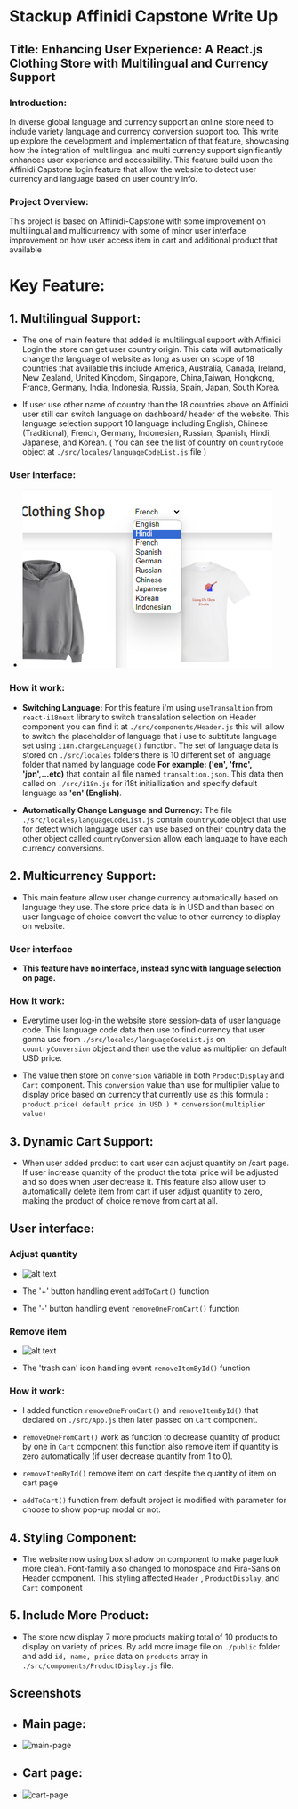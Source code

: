 # Stackup Affinidi Capstone Write Up

## Title: Enhancing User Experience: A React.js Clothing Store with Multilingual and Currency Support

### Introduction:
In diverse global language and currency support an online store need to include variety language and currency conversion support too. This write up explore the development and implementation of that feature, showcasing how the integration of multilingual and multi currency support significantly enhances user experience and accessibility. This feature build upon the Affinidi Capstone login feature that allow the website to detect user currency and language based on user country info.

### Project Overview:
This project is based on Affinidi-Capstone with some improvement on multilingual and multicurrency with some of minor user interface improvement on how user access item in cart and additional product that available

# Key Feature:

## 1. Multilingual Support:

- The one of main feature that added is multilingual support with Affinidi Login the store can get user country origin. This data will automatically change the language of website as long as user on scope of 18 countries that available this include  America, Australia, Canada, Ireland, New Zealand, United Kingdom, Singapore, China,Taiwan, Hongkong, France, Germany, India, Indonesia, Russia, Spain, Japan, South Korea. 

- If user use other name of country than the 18 countries above on Affinidi user still can switch language on dashboard/ header of the website. This language selection support 10 language including English, Chinese (Traditional), French, Germany, Indonesian, Russian, Spanish, Hindi, Japanese, and Korean. ( You can see the list of country on ```countryCode``` object at ```./src/locales/languageCodeList.js``` file )

### User interface:
- ![alt text](public/screenshot/swith-lang-interface.png)

### How it work: 

- **Switching Language:** For this feature i'm using ```useTransaltion``` from ```react-i18next``` library to switch transalation selection on Header component you can find it at ```./src/components/Header.js``` this will allow to switch the placeholder of language that i use to subtitute language set using ```i18n.changeLanguage()``` function. The set of language data is stored on ```./src/locales``` folders there is 10 different set of language folder that named by language code **For example: ('en', 'frnc', 'jpn',...etc)** that contain all file named ```transaltion.json```. This data then called on ```./src/i18n.js``` for i18t initiallization and specify default language as **'en' (English)**.

- **Automatically Change Language and Currency:** The file ```./src/locales/languageCodeList.js``` contain ```countryCode``` object that use for detect which language user can use based on their country data the other object called ```countryConversion``` allow each language to have each currency conversions.

## 2. Multicurrency Support: 
- This main feature allow user change currency automatically based on language they use. The store price data is in USD and than based on user language of choice convert the value to other currency to display on website. 

### User interface
- **This feature have no interface, instead sync with language selection on page.**

### How it work: 

- Everytime user log-in the website store session-data of user language code. This language code data then use to find currency that user gonna use from ```./src/locales/languageCodeList.js``` on ```countryConversion``` object and then use the value as multiplier on default USD price.

- The value then store on ```conversion``` variable in both ```ProductDisplay``` and ```Cart``` component. This ```conversion``` value than use for multiplier value to display price based on currency that currently use as this formula :
 ```product.price( default price in USD ) * conversion(multiplier value)```


## 3. Dynamic Cart Support:
-  When user added product to cart user can adjust quantity on /cart page. If user increase quantity of the product the total price will be adjusted and so does when user decrease it. 
This feature also allow user to automatically delete item from cart if user adjust quantity to zero, making the product of choice remove from cart at all.

## User interface:

  ### Adjust quantity
- ![alt text](public/screenshot/increase-decrease-interface.png) 

- The '+' button handling event ```addToCart()``` function
- The '-' button handling event ```removeOneFromCart()``` function


### Remove item
- ![alt text](public/screenshot/delete-remove-interface.png)

- The 'trash can' icon handling event ```removeItemById()``` function
### How it work:

- I added function ```removeOneFromCart()``` and ```removeItemById()``` that declared on ```./src/App.js``` then later passed on ```Cart``` component. 

-  ```removeOneFromCart()``` work as function to decrease quantity of product by one in ```Cart``` component this function also remove item if quantity is zero automatically (if user decrease quantity from 1 to 0).

- ```removeItemById()``` remove item on cart despite the quantity of item 
on cart page

- ```addToCart()``` function from default project is modified with parameter for choose to show pop-up modal or not.


## 4. Styling Component:
- The website now using box shadow on component to make page look more clean. Font-family also changed to monospace and Fira-Sans on Header component. This styling affected ```Header``` , ```ProductDisplay```, and ```Cart``` component

## 5. Include More Product:
-  The store now display 7 more products making total of 10 products to display on variety of prices. By add more image file on ```./public``` folder and add ```id, name, price``` data on ```products``` array in ```./src/components/ProductDisplay.js``` file.

## Screenshots
- ## Main page:
- ![main-page](public/screenshot/capstone-product-display-sc.png)
- ## Cart page: 
- ![cart-page](public/screenshot/capstone-cart-sc.png)